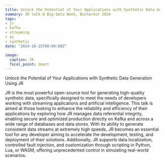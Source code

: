```yaml
---
title: Unlock the Potential of Your Applications with Synthetic Data Generation Using JR
summary: JR talk @ Big Data Week, Bucharest 2024
tags:
- jr
- kafka
- streaming
- ai
- synthetic
date: "2024-10-15T00:00:00Z"

image:
  caption: JR
  focal_point: Smart
---
```


Unlock the Potential of Your Applications with Synthetic Data Generation Using JR

JR is the most powerful open-source tool for generating high-quality synthetic data, specifically designed to meet the needs of developers working with streaming applications and artificial intelligence. This talk is aimed at those looking to enhance the reliability and efficiency of their applications by exploring how JR manages data referential integrity, enabling secure and optimized production directly on Kafka and across a wide range of databases and data stores. With its ability to generate consistent data streams at extremely high speeds, JR becomes an essential tool for any developer aiming to accelerate the development, testing, and deployment of their solutions. Additionally, JR supports data localization, controlled fault injection, and customization through scripting in Python, Lua, or WASM, offering unprecedented control in simulating real-world scenarios.
